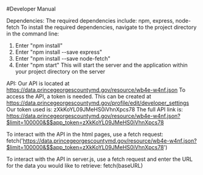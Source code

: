 #Developer Manual

Dependencies:
The required dependencies include: npm, express, node-fetch
To install the required dependencies, navigate to the project directory in the
command line:
1. Enter "npm install"
2. Enter "npm install --save express"
3. Enter "npm install --save node-fetch"
4. Enter "npm start"
This will start the server and the application within your project directory on
the server

API:
Our API is located at https://data.princegeorgescountymd.gov/resource/wb4e-w4nf.json
To access the API, a token is needed. This can be created at
https://data.princegeorgescountymd.gov/profile/edit/developer_settings
Our token used is: zXkKoYL09JMeHS0iVhnXpcs78
The full API link is: https://data.princegeorgescountymd.gov/resource/wb4e-w4nf.json?$limit=100000&$$app_token=zXkKoYL09JMeHS0iVhnXpcs78

To interact with the API in the html pages, use a fetch request:
fetch('https://data.princegeorgescountymd.gov/resource/wb4e-w4nf.json?$limit=100000&$$app_token=zXkKoYL09JMeHS0iVhnXpcs78')

To interact with the API in server.js, use a fetch request and enter the URL
for the data you would like to retrieve:
fetch(baseURL)
